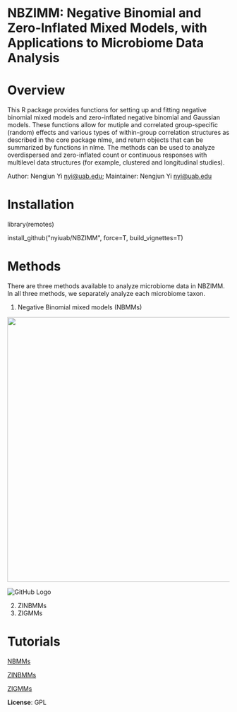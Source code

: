 # NBZIMM: Negative Binomial and Zero-Inflated Mixed Models, with Applications to Microbiome Data Analysis

# Overview

This R package provides functions for setting up and fitting negative binomial mixed models and zero-inflated negative binomial and Gaussian models. These functions allow for mutiple and correlated group-specific (random) effects and various types of within-group correlation structures as described in the core package nlme, and return objects that can be summarized by functions in nlme. The methods can be used to analyze overdispersed and zero-inflated count or continuous responses with multilevel data structures (for example, clustered and longitudinal studies). 

Author: Nengjun Yi nyi@uab.edu; Maintainer: Nengjun Yi nyi@uab.edu

# Installation

 library(remotes)

 install_github("nyiuab/NBZIMM", force=T, build_vignettes=T)

# Methods

There are three methods available to analyze microbiome data in NBZIMM. In all three methods, we separately analyze each microbiome taxon. 
1. Negative Binomial mixed models (NBMMs)
<img src="https://github.com/nyiuab/NBZIMM/tree/master/pics/nbmms.PNG" width="600" align="center">

![GitHub Logo](https://github.com/nyiuab/NBZIMM/tree/master/images/nbmms.png?raw=true)

2. ZINBMMs
3. ZIGMMs


# Tutorials

[NBMMs](https://github.com/nyiuab/NBZIMM/tree/master/tutorial/nbmms.md)

[ZINBMMs](https://github.com/nyiuab/NBZIMM/tree/master/tutorial/zinbmms.md)

[ZIGMMs](https://github.com/nyiuab/NBZIMM/tree/master/tutorial/zigmms.md)



**License**: GPL

